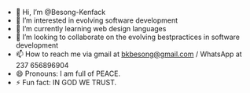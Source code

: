 - 👋 Hi, I’m @Besong-Kenfack
- 👀 I’m interested in  evolving software development
- 🌱 I’m currently learning web design languages
- 💞️ I’m looking to collaborate on the evolving bestpractices in software development
- 📫 How to reach me via gmail at bkbesong@gmail.com / WhatsApp at 237 656896904
- 😄 Pronouns: I am full of PEACE.
- ⚡ Fun fact: IN GOD WE TRUST.

<!---
Besong-Kenfack/Besong-Kenfack is a ✨ special ✨ repository because its `README.md` (this file) appears on your GitHub profile.
You can click the Preview link to take a look at your changes.
--->
